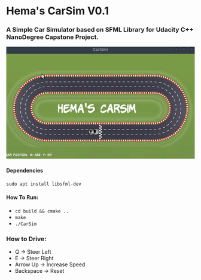 # Hema's CarSim V0.1
### A Simple Car Simulator based on SFML Library for Udacity C++ NanoDegree Capstone Project.
![screenshot](Screenshot.gif)

#### Dependencies
`sudo apt install libsfml-dev`


#### How To Run:
* `cd build && cmake ..`
* `make`
* `./CarSim`

### How to Drive:
* Q -> Steer Left
* E -> Steer Right
* Arrow Up -> Increase Speed
* Backspace -> Reset